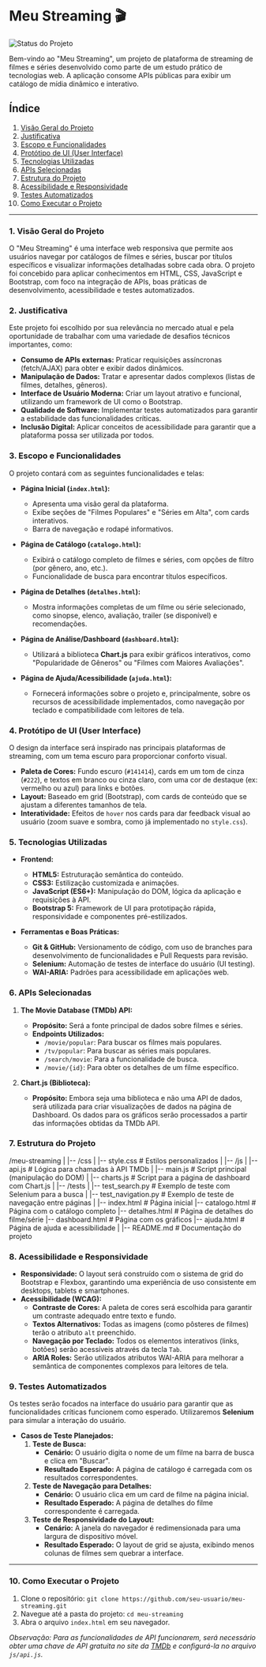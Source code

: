 # Meu Streaming 🎬

![Status do Projeto](https://img.shields.io/badge/status-em%20desenvolvimento-yellow)

Bem-vindo ao "Meu Streaming", um projeto de plataforma de streaming de filmes e séries desenvolvido como parte de um estudo prático de tecnologias web. A aplicação consome APIs públicas para exibir um catálogo de mídia dinâmico e interativo.

## Índice

1.  [Visão Geral do Projeto](#1-visão-geral-do-projeto)
2.  [Justificativa](#2-justificativa)
3.  [Escopo e Funcionalidades](#3-escopo-e-funcionalidades)
4.  [Protótipo de UI (User Interface)](#4-protótipo-de-ui-user-interface)
5.  [Tecnologias Utilizadas](#5-tecnologias-utilizadas)
6.  [APIs Selecionadas](#6-apis-selecionadas)
7.  [Estrutura do Projeto](#7-estrutura-do-projeto)
8.  [Acessibilidade e Responsividade](#8-acessibilidade-e-responsividade)
9.  [Testes Automatizados](#9-testes-automatizados)
10. [Como Executar o Projeto](#10-como-executar-o-projeto)

---

### 1. Visão Geral do Projeto

O "Meu Streaming" é uma interface web responsiva que permite aos usuários navegar por catálogos de filmes e séries, buscar por títulos específicos e visualizar informações detalhadas sobre cada obra. O projeto foi concebido para aplicar conhecimentos em HTML, CSS, JavaScript e Bootstrap, com foco na integração de APIs, boas práticas de desenvolvimento, acessibilidade e testes automatizados.

### 2. Justificativa

Este projeto foi escolhido por sua relevância no mercado atual e pela oportunidade de trabalhar com uma variedade de desafios técnicos importantes, como:

- **Consumo de APIs externas:** Praticar requisições assíncronas (fetch/AJAX) para obter e exibir dados dinâmicos.
- **Manipulação de Dados:** Tratar e apresentar dados complexos (listas de filmes, detalhes, gêneros).
- **Interface de Usuário Moderna:** Criar um layout atrativo e funcional, utilizando um framework de UI como o Bootstrap.
- **Qualidade de Software:** Implementar testes automatizados para garantir a estabilidade das funcionalidades críticas.
- **Inclusão Digital:** Aplicar conceitos de acessibilidade para garantir que a plataforma possa ser utilizada por todos.

### 3. Escopo e Funcionalidades

O projeto contará com as seguintes funcionalidades e telas:

- **Página Inicial (`index.html`):**

  - Apresenta uma visão geral da plataforma.
  - Exibe seções de "Filmes Populares" e "Séries em Alta", com cards interativos.
  - Barra de navegação e rodapé informativos.

- **Página de Catálogo (`catalogo.html`):**

  - Exibirá o catálogo completo de filmes e séries, com opções de filtro (por gênero, ano, etc.).
  - Funcionalidade de busca para encontrar títulos específicos.

- **Página de Detalhes (`detalhes.html`):**

  - Mostra informações completas de um filme ou série selecionado, como sinopse, elenco, avaliação, trailer (se disponível) e recomendações.

- **Página de Análise/Dashboard (`dashboard.html`):**

  - Utilizará a biblioteca **Chart.js** para exibir gráficos interativos, como "Popularidade de Gêneros" ou "Filmes com Maiores Avaliações".

- **Página de Ajuda/Acessibilidade (`ajuda.html`):**
  - Fornecerá informações sobre o projeto e, principalmente, sobre os recursos de acessibilidade implementados, como navegação por teclado e compatibilidade com leitores de tela.

### 4. Protótipo de UI (User Interface)

O design da interface será inspirado nas principais plataformas de streaming, com um tema escuro para proporcionar conforto visual.

- **Paleta de Cores:** Fundo escuro (`#141414`), cards em um tom de cinza (`#222`), e textos em branco ou cinza claro, com uma cor de destaque (ex: vermelho ou azul) para links e botões.
- **Layout:** Baseado em grid (Bootstrap), com cards de conteúdo que se ajustam a diferentes tamanhos de tela.
- **Interatividade:** Efeitos de `hover` nos cards para dar feedback visual ao usuário (zoom suave e sombra, como já implementado no `style.css`).

### 5. Tecnologias Utilizadas

- **Frontend:**

  - **HTML5:** Estruturação semântica do conteúdo.
  - **CSS3:** Estilização customizada e animações.
  - **JavaScript (ES6+):** Manipulação do DOM, lógica da aplicação e requisições à API.
  - **Bootstrap 5:** Framework de UI para prototipação rápida, responsividade e componentes pré-estilizados.

- **Ferramentas e Boas Práticas:**
  - **Git & GitHub:** Versionamento de código, com uso de branches para desenvolvimento de funcionalidades e Pull Requests para revisão.
  - **Selenium:** Automação de testes de interface do usuário (UI testing).
  - **WAI-ARIA:** Padrões para acessibilidade em aplicações web.

### 6. APIs Selecionadas

1.  **The Movie Database (TMDb) API:**

    - **Propósito:** Será a fonte principal de dados sobre filmes e séries.
    - **Endpoints Utilizados:**
      - `/movie/popular`: Para buscar os filmes mais populares.
      - `/tv/popular`: Para buscar as séries mais populares.
      - `/search/movie`: Para a funcionalidade de busca.
      - `/movie/{id}`: Para obter os detalhes de um filme específico.

2.  **Chart.js (Biblioteca):**
    - **Propósito:** Embora seja uma biblioteca e não uma API de dados, será utilizada para criar visualizações de dados na página de Dashboard. Os dados para os gráficos serão processados a partir das informações obtidas da TMDb API.

### 7. Estrutura do Projeto

/meu-streaming
|
|-- /css
| |-- style.css # Estilos personalizados
|
|-- /js
| |-- api.js # Lógica para chamadas à API TMDb
| |-- main.js # Script principal (manipulação do DOM)
| |-- charts.js # Script para a página de dashboard com Chart.js
|
|-- /tests
| |-- test_search.py # Exemplo de teste com Selenium para a busca
| |-- test_navigation.py # Exemplo de teste de navegação entre páginas
|
|-- index.html # Página inicial
|-- catalogo.html # Página com o catálogo completo
|-- detalhes.html # Página de detalhes do filme/série
|-- dashboard.html # Página com os gráficos
|-- ajuda.html # Página de ajuda e acessibilidade
|
|-- README.md # Documentação do projeto

### 8. Acessibilidade e Responsividade

- **Responsividade:** O layout será construído com o sistema de grid do Bootstrap e Flexbox, garantindo uma experiência de uso consistente em desktops, tablets e smartphones.
- **Acessibilidade (WCAG):**
  - **Contraste de Cores:** A paleta de cores será escolhida para garantir um contraste adequado entre texto e fundo.
  - **Textos Alternativos:** Todas as imagens (como pôsteres de filmes) terão o atributo `alt` preenchido.
  - **Navegação por Teclado:** Todos os elementos interativos (links, botões) serão acessíveis através da tecla `Tab`.
  - **ARIA Roles:** Serão utilizados atributos WAI-ARIA para melhorar a semântica de componentes complexos para leitores de tela.

### 9. Testes Automatizados

Os testes serão focados na interface do usuário para garantir que as funcionalidades críticas funcionem como esperado. Utilizaremos **Selenium** para simular a interação do usuário.

- **Casos de Teste Planejados:**
  1.  **Teste de Busca:**
      - **Cenário:** O usuário digita o nome de um filme na barra de busca e clica em "Buscar".
      - **Resultado Esperado:** A página de catálogo é carregada com os resultados correspondentes.
  2.  **Teste de Navegação para Detalhes:**
      - **Cenário:** O usuário clica em um card de filme na página inicial.
      - **Resultado Esperado:** A página de detalhes do filme correspondente é carregada.
  3.  **Teste de Responsividade do Layout:**
      - **Cenário:** A janela do navegador é redimensionada para uma largura de dispositivo móvel.
      - **Resultado Esperado:** O layout de grid se ajusta, exibindo menos colunas de filmes sem quebrar a interface.

---

### 10. Como Executar o Projeto

1.  Clone o repositório: `git clone https://github.com/seu-usuario/meu-streaming.git`
2.  Navegue até a pasta do projeto: `cd meu-streaming`
3.  Abra o arquivo `index.html` em seu navegador.

_Observação: Para as funcionalidades de API funcionarem, será necessário obter uma chave de API gratuita no site da [TMDb](https://www.themoviedb.org/documentation/api) e configurá-la no arquivo `js/api.js`._
